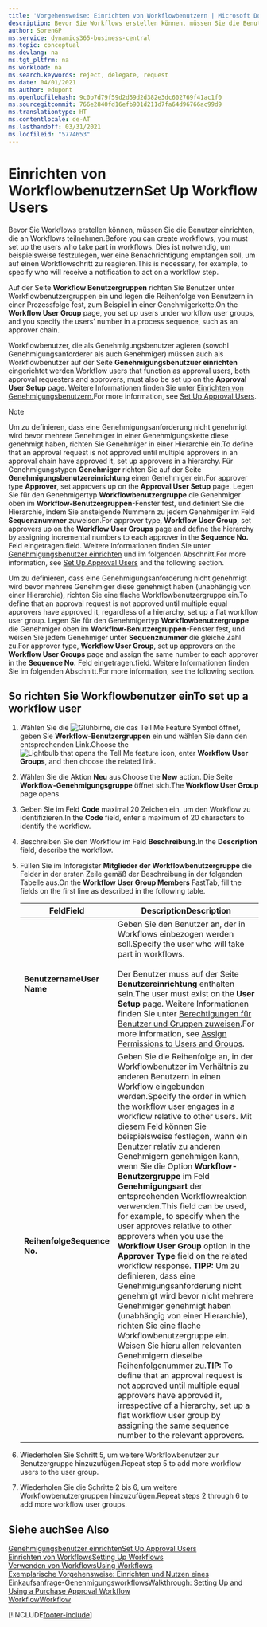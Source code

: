 ```yaml
---
title: 'Vorgehensweise: Einrichten von Workflowbenutzern | Microsoft Docs'
description: Bevor Sie Workflows erstellen können, müssen Sie die Benutzer einrichten, die an Workflows teilnehmen. Dies ist notwendig, um beispielsweise festzulegen, wer eine Benachrichtigung empfangen soll, um auf einen Workflowschritt zu reagieren.
author: SorenGP
ms.service: dynamics365-business-central
ms.topic: conceptual
ms.devlang: na
ms.tgt_pltfrm: na
ms.workload: na
ms.search.keywords: reject, delegate, request
ms.date: 04/01/2021
ms.author: edupont
ms.openlocfilehash: 9c0b7d79f59d2d59d2d382e3dc602769f41ac1f0
ms.sourcegitcommit: 766e2840fd16efb901d211d7fa64d96766ac99d9
ms.translationtype: HT
ms.contentlocale: de-AT
ms.lasthandoff: 03/31/2021
ms.locfileid: "5774653"
---
```

# <a name="set-up-workflow-users"></a><span data-ttu-id="6c092-104">Einrichten von Workflowbenutzern</span><span class="sxs-lookup"><span data-stu-id="6c092-104">Set Up Workflow Users</span></span>

<span data-ttu-id="6c092-105">Bevor Sie Workflows erstellen können, müssen Sie die Benutzer einrichten, die an Workflows teilnehmen.</span><span class="sxs-lookup"><span data-stu-id="6c092-105">Before you can create workflows, you must set up the users who take part in workflows.</span></span> <span data-ttu-id="6c092-106">Dies ist notwendig, um beispielsweise festzulegen, wer eine Benachrichtigung empfangen soll, um auf einen Workflowschritt zu reagieren.</span><span class="sxs-lookup"><span data-stu-id="6c092-106">This is necessary, for example, to specify who will receive a notification to act on a workflow step.</span></span>  

<span data-ttu-id="6c092-107">Auf der Seite  **Workflow Benutzergruppen** richten Sie Benutzer unter Workflowbenutzergruppen ein und legen die Reihenfolge von Benutzern in einer Prozessfolge fest, zum Beispiel in einer Genehmigerkette.</span><span class="sxs-lookup"><span data-stu-id="6c092-107">On the **Workflow User Group** page, you set up users under workflow user groups, and you specify the users’ number in a process sequence, such as an approver chain.</span></span>  

<span data-ttu-id="6c092-108">Workflowbenutzer, die als Genehmigungsbenutzer agieren (sowohl Genehmigungsanforderer als auch Genehmiger) müssen auch als Workflowbenutzer auf der Seite **Genehmigungsbenutzuer einrichten** eingerichtet werden.</span><span class="sxs-lookup"><span data-stu-id="6c092-108">Workflow users that function as approval users, both approval requesters and approvers, must also be set up on the **Approval User Setup** page.</span></span> <span data-ttu-id="6c092-109">Weitere Informationen finden Sie unter [Einrichten von Genehmigungsbenutzern.](across-how-to-set-up-approval-users.md)</span><span class="sxs-lookup"><span data-stu-id="6c092-109">For more information, see [Set Up Approval Users](across-how-to-set-up-approval-users.md).</span></span>  

> [!NOTE]  
> <span data-ttu-id="6c092-110">Um zu definieren, dass eine Genehmigungsanforderung nicht genehmigt wird bevor mehrere Genehmiger in einer Genehmigungskette diese genehmigt haben, richten Sie Genehmiger in einer Hierarchie ein.</span><span class="sxs-lookup"><span data-stu-id="6c092-110">To define that an approval request is not approved until multiple approvers in an approval chain have approved it, set up approvers in a hierarchy.</span></span> <span data-ttu-id="6c092-111">Für Genehmigungstypen **Genehmiger** richten Sie  auf der Seite **Genehmigungsbenutzereinrichtung** einen Genehmiger ein.</span><span class="sxs-lookup"><span data-stu-id="6c092-111">For approver type **Approver**, set approvers up on the **Approval User Setup** page.</span></span> <span data-ttu-id="6c092-112">Legen Sie für den Genehmigertyp **Workflowbenutzergruppe** die Genehmiger oben im **Workflow-Benutzergruppen**-Fenster fest, und definiert Sie die Hierarchie, indem Sie ansteigende Nummern zu jedem Genehmiger im Feld **Sequenznummer** zuweisen.</span><span class="sxs-lookup"><span data-stu-id="6c092-112">For approver type, **Workflow User Group**, set approvers up on the **Workflow User Groups** page and define the hierarchy by assigning incremental numbers to each approver in the **Sequence No.**</span></span> <span data-ttu-id="6c092-113">Feld eingetragen.</span><span class="sxs-lookup"><span data-stu-id="6c092-113">field.</span></span> <span data-ttu-id="6c092-114">Weitere Informationen finden Sie unter [Genehmigungsbenutzer einrichten](across-how-to-set-up-approval-users.md) und im folgenden Abschnitt.</span><span class="sxs-lookup"><span data-stu-id="6c092-114">For more information, see [Set Up Approval Users](across-how-to-set-up-approval-users.md) and the following section.</span></span>  
>
> <span data-ttu-id="6c092-115">Um zu definieren, dass eine Genehmigungsanforderung nicht genehmigt wird bevor mehrere Genehmiger diese genehmigt haben (unabhängig von einer Hierarchie), richten Sie eine flache Workflowbenutzergruppe ein.</span><span class="sxs-lookup"><span data-stu-id="6c092-115">To define that an approval request is not approved until multiple equal approvers have approved it, regardless of a hierarchy, set up a flat workflow user group.</span></span> <span data-ttu-id="6c092-116">Legen Sie für den Genehmigertyp **Workflowbenutzergruppe** die Genehmiger oben im **Workflow-Benutzergruppen**-Fenster fest, und weisen Sie jedem Genehmiger unter **Sequenznummer** die gleiche Zahl zu.</span><span class="sxs-lookup"><span data-stu-id="6c092-116">For approver type, **Workflow User Group**, set up approvers on the **Workflow User Groups** page and assign the same number to each approver in the **Sequence No.**</span></span> <span data-ttu-id="6c092-117">Feld eingetragen.</span><span class="sxs-lookup"><span data-stu-id="6c092-117">field.</span></span> <span data-ttu-id="6c092-118">Weitere Informationen finden Sie im folgenden Abschnitt.</span><span class="sxs-lookup"><span data-stu-id="6c092-118">For more information, see the following section.</span></span>  

## <a name="to-set-up-a-workflow-user"></a><span data-ttu-id="6c092-119">So richten Sie Workflowbenutzer ein</span><span class="sxs-lookup"><span data-stu-id="6c092-119">To set up a workflow user</span></span>

1. <span data-ttu-id="6c092-120">Wählen Sie die ![Glühbirne, die das Tell Me Feature](media/ui-search/search_small.png "Tell Me-Funktion") Symbol öffnet, geben Sie **Workflow-Benutzergruppen** ein und wählen Sie dann den entsprechenden Link.</span><span class="sxs-lookup"><span data-stu-id="6c092-120">Choose the ![Lightbulb that opens the Tell Me feature](media/ui-search/search_small.png "Tell me what you want to do") icon, enter **Workflow User Groups**, and then choose the related link.</span></span>  
2. <span data-ttu-id="6c092-121">Wählen Sie die Aktion **Neu** aus.</span><span class="sxs-lookup"><span data-stu-id="6c092-121">Choose the **New** action.</span></span> <span data-ttu-id="6c092-122">Die Seite **Workflow-Genehmigungsgruppe** öffnet sich.</span><span class="sxs-lookup"><span data-stu-id="6c092-122">The **Workflow User Group** page opens.</span></span>  
3. <span data-ttu-id="6c092-123">Geben Sie im Feld **Code** maximal 20 Zeichen ein, um den Workflow zu identifizieren.</span><span class="sxs-lookup"><span data-stu-id="6c092-123">In the **Code** field, enter a maximum of 20 characters to identify the workflow.</span></span>  
4. <span data-ttu-id="6c092-124">Beschreiben Sie den Workflow im Feld **Beschreibung**.</span><span class="sxs-lookup"><span data-stu-id="6c092-124">In the **Description** field, describe the workflow.</span></span>  
5. <span data-ttu-id="6c092-125">Füllen Sie im Inforegister **Mitglieder der Workflowbenutzergruppe** die Felder in der ersten Zeile gemäß der Beschreibung in der folgenden Tabelle aus.</span><span class="sxs-lookup"><span data-stu-id="6c092-125">On the **Workflow User Group Members** FastTab, fill the fields on the first line as described in the following table.</span></span>  

    |<span data-ttu-id="6c092-126">Feld</span><span class="sxs-lookup"><span data-stu-id="6c092-126">Field</span></span>|<span data-ttu-id="6c092-127">Description</span><span class="sxs-lookup"><span data-stu-id="6c092-127">Description</span></span>|  
    |---------------------------------|---------------------------------------|  
    |<span data-ttu-id="6c092-128">**Benutzername**</span><span class="sxs-lookup"><span data-stu-id="6c092-128">**User Name**</span></span>|<span data-ttu-id="6c092-129">Geben Sie den Benutzer an, der in Workflows einbezogen werden soll.</span><span class="sxs-lookup"><span data-stu-id="6c092-129">Specify the user who will take part in workflows.</span></span><br /><br /> <span data-ttu-id="6c092-130">Der Benutzer muss auf der Seite **Benutzereinrichtung** enthalten sein.</span><span class="sxs-lookup"><span data-stu-id="6c092-130">The user must exist on the **User Setup** page.</span></span> <span data-ttu-id="6c092-131">Weitere Informationen finden Sie unter [Berechtigungen für Benutzer und Gruppen zuweisen](ui-define-granular-permissions.md).</span><span class="sxs-lookup"><span data-stu-id="6c092-131">For more information, see [Assign Permissions to Users and Groups](ui-define-granular-permissions.md).</span></span>|  
    |<span data-ttu-id="6c092-132">**Reihenfolge**</span><span class="sxs-lookup"><span data-stu-id="6c092-132">**Sequence No.**</span></span>|<span data-ttu-id="6c092-133">Geben Sie die Reihenfolge an, in der Workflowbenutzer im Verhältnis zu anderen Benutzern in einen Workflow eingebunden werden.</span><span class="sxs-lookup"><span data-stu-id="6c092-133">Specify the order in which the workflow user engages in a workflow relative to other users.</span></span> <span data-ttu-id="6c092-134">Mit diesem Feld können Sie beispielsweise festlegen, wann ein Benutzer relativ zu anderen Genehmigern genehmigen kann, wenn Sie die Option **Workflow-Benutzergruppe** im Feld **Genehmigungsart** der entsprechenden Workflowreaktion verwenden.</span><span class="sxs-lookup"><span data-stu-id="6c092-134">This field can be used, for example, to specify when the user approves relative to other approvers when you use the **Workflow User Group** option in the **Approver Type** field on the related workflow response.</span></span> <span data-ttu-id="6c092-135">**TIPP:** Um zu definieren, dass eine Genehmigungsanforderung nicht genehmigt wird bevor nicht mehrere Genehmiger genehmigt haben (unabhängig von einer Hierarchie), richten Sie eine flache Workflowbenutzergruppe ein. Weisen Sie hieru allen relevanten Genehmigern dieselbe Reihenfolgenummer zu.</span><span class="sxs-lookup"><span data-stu-id="6c092-135">**TIP:**  To define that an approval request is not approved until multiple equal approvers have approved it, irrespective of a hierarchy, set up a flat workflow user group by assigning the same sequence number to the relevant approvers.</span></span>|  
6. <span data-ttu-id="6c092-136">Wiederholen Sie Schritt 5, um weitere Workflowbenutzer zur Benutzergruppe hinzuzufügen.</span><span class="sxs-lookup"><span data-stu-id="6c092-136">Repeat step 5 to add more workflow users to the user group.</span></span>  
7. <span data-ttu-id="6c092-137">Wiederholen Sie die Schritte 2 bis 6, um weitere Workflowbenutzergruppen hinzuzufügen.</span><span class="sxs-lookup"><span data-stu-id="6c092-137">Repeat steps 2 through 6 to add more workflow user groups.</span></span>  

## <a name="see-also"></a><span data-ttu-id="6c092-138">Siehe auch</span><span class="sxs-lookup"><span data-stu-id="6c092-138">See Also</span></span>

[<span data-ttu-id="6c092-139">Genehmigungsbenutzer einrichten</span><span class="sxs-lookup"><span data-stu-id="6c092-139">Set Up Approval Users</span></span>](across-how-to-set-up-approval-users.md)  
[<span data-ttu-id="6c092-140">Einrichten von Workflows</span><span class="sxs-lookup"><span data-stu-id="6c092-140">Setting Up Workflows</span></span>](across-set-up-workflows.md)  
[<span data-ttu-id="6c092-141">Verwenden von Workflows</span><span class="sxs-lookup"><span data-stu-id="6c092-141">Using Workflows</span></span>](across-use-workflows.md)  
[<span data-ttu-id="6c092-142">Exemplarische Vorgehensweise: Einrichten und Nutzen eines Einkaufsanfrage-Genehmigungsworkflows</span><span class="sxs-lookup"><span data-stu-id="6c092-142">Walkthrough: Setting Up and Using a Purchase Approval Workflow</span></span>](walkthrough-setting-up-and-using-a-purchase-approval-workflow.md)  
[<span data-ttu-id="6c092-143">Workflow</span><span class="sxs-lookup"><span data-stu-id="6c092-143">Workflow</span></span>](across-workflow.md)  


[!INCLUDE[footer-include](includes/footer-banner.md)]